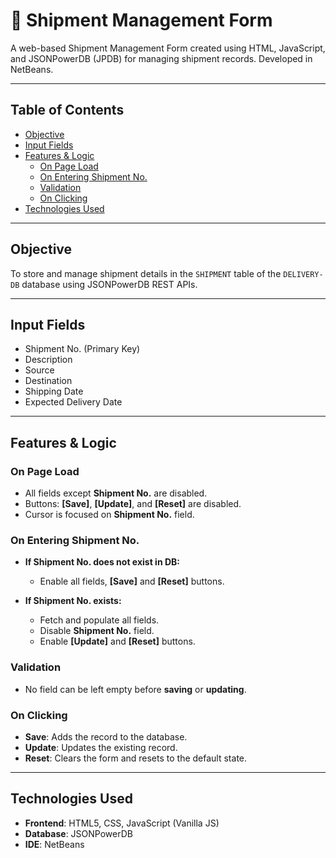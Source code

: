 # 🚚 Shipment Management Form

A web-based Shipment Management Form created using HTML, JavaScript, and JSONPowerDB (JPDB) for managing shipment records. Developed in NetBeans.

---

## Table of Contents

- [Objective](#objective)
- [Input Fields](#input-fields)
- [Features & Logic](#features--logic)
  - [On Page Load](#on-page-load)
  - [On Entering Shipment No.](#on-entering-shipment-no)
  - [Validation](#validation)
  - [On Clicking](#on-clicking)
- [Technologies Used](#technologies-used)

---

## Objective

To store and manage shipment details in the `SHIPMENT` table of the `DELIVERY-DB` database using JSONPowerDB REST APIs.

---

## Input Fields

- Shipment No. (Primary Key)  
- Description  
- Source  
- Destination  
- Shipping Date  
- Expected Delivery Date

---

## Features & Logic

### On Page Load

- All fields except **Shipment No.** are disabled.
- Buttons: **[Save]**, **[Update]**, and **[Reset]** are disabled.
- Cursor is focused on **Shipment No.** field.

### On Entering Shipment No.

- **If Shipment No. does not exist in DB:**
  - Enable all fields, **[Save]** and **[Reset]** buttons.

- **If Shipment No. exists:**
  - Fetch and populate all fields.
  - Disable **Shipment No.** field.
  - Enable **[Update]** and **[Reset]** buttons.

### Validation

- No field can be left empty before **saving** or **updating**.

### On Clicking

- **Save**: Adds the record to the database.
- **Update**: Updates the existing record.
- **Reset**: Clears the form and resets to the default state.

---

## Technologies Used

- **Frontend**: HTML5, CSS, JavaScript (Vanilla JS)  
- **Database**: JSONPowerDB  
- **IDE**: NetBeans
